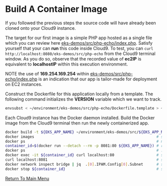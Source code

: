 # Build A Container Image

If you followed the previous steps the source code will have already been cloned onto your Cloud9 instance.

The target for our first image is a simple PHP app hosted as a single file which you can review here [eks-demos/src/php-echo/index.php](/src/php-echo/index.php).
Satisfy yourself that your can **run** this code inside Cloud9. To test, you can `curl http://localhost:8080/eks-demos/src/php-echo` from the Cloud9 terminal window. 
As you do so, observe that the recorded value of **ec2IP** is equivalent to **localhostIP** within this execution environment.

NOTE the use of **169.254.169.254** within [eks-demos/src/php-echo/index.php](/src/php-echo/index.php) is an indication that our app is tailor-made for deployment on EC2 instances.

Construct the Dockerfile for this application locally from a template. The following command initializes the **VERSION** variable which we want to track.
```bash
envsubst < ~/environment/eks-demos/src/php-echo/Dockerfile.template > ~/environment/eks-demos/src/php-echo/Dockerfile
```

Each Cloud9 instance has the Docker daemon installed. Build the Docker image from the Cloud9 terminal then run the newly containerized app.
```bash
docker build -t ${EKS_APP_NAME} ~/environment/eks-demos/src/${EKS_APP_NAME}/
docker images                                                       # see what you produced
docker ps                                                           # nothing running ...
container_id=$(docker run --detach --rm -p 8081:80 ${EKS_APP_NAME}) # request docker to instantiate a single container as a background process
docker ps                                                           # ... now one container running
docker exec -it ${container_id} curl localhost:80                   # shell INTO that container and curl the INTERNAL port (80)
curl localhost:8081                                                 # show that the corresponding EXTERNAL port is mapped to a high-order port (8081) on the c9 instance
docker network inspect bridge | jq  .[0].IPAM.Config[0].Subnet      # see why the ec2IP is no longer equivalent to the localhostIP
docker stop ${container_id}                                         # stop the container (which will be terminated because we ran it with the --rm flag)
```

[Return To Main Menu](/README.md)
